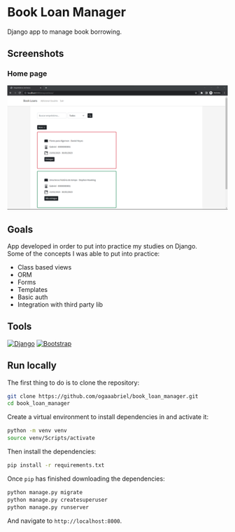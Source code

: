 # Book Loan Manager

Django app to manage book borrowing.

## Screenshots

### Home page
![Loans](./docs/screenshots/loans.png)

## Goals

App developed in order to put into practice my studies on Django.  
Some of the concepts I was able to put into practice:

- Class based views
- ORM
- Forms
- Templates
- Basic auth
- Integration with third party lib

## Tools

[![Django](https://img.shields.io/badge/django-%23092E20.svg?style=for-the-badge&logo=django&logoColor=white)](https://www.djangoproject.com/)
[![Bootstrap](https://img.shields.io/badge/bootstrap-%23563D7C.svg?style=for-the-badge&logo=bootstrap&logoColor=white)](https://getbootstrap.com/)

## Run locally

The first thing to do is to clone the repository:

```sh
git clone https://github.com/ogaaabriel/book_loan_manager.git
cd book_loan_manager
```

Create a virtual environment to install dependencies in and activate it:

```sh
python -m venv venv
source venv/Scripts/activate
```

Then install the dependencies:

```sh
pip install -r requirements.txt
```

Once `pip` has finished downloading the dependencies:

```sh
python manage.py migrate
python manage.py createsuperuser
python manage.py runserver
```

And navigate to `http://localhost:8000`.
